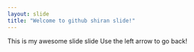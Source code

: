 ```yaml
---
layout: slide
title: "Welcome to github shiran slide!"
---
```

This is my awesome slide slide
Use the left arrow to go back!
